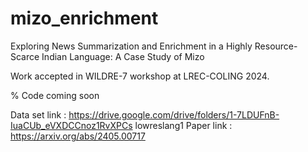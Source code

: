 # mizo_enrichment
Exploring News Summarization and Enrichment in a Highly Resource-Scarce Indian Language: A Case Study of Mizo

Work accepted in WILDRE-7 workshop at LREC-COLING 2024.

% Code coming soon

Data set link : https://drive.google.com/drive/folders/1-7LDUFnB-IuaCUb_eVXDCCnoz1RvXPCs  lowreslang1
Paper link : https://arxiv.org/abs/2405.00717 
